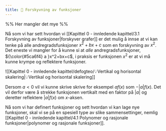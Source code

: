 ```yaml
---
title: 📄 Forskyvning av funksjoner
---
```

%% Her mangler det mye %%

Nå som vi har sett hvordan vi [[Kapittel 0 - innledende kapittel/3.1 Forskyvning av funksjoner|forskyver grafer]] er det mulig å innse at vi kan tenke på alle andregradsfunksjoner $x^2+bx+c$ som en forskyvning av $x^2$. Det eneste vi mangler for å kunne si at *alle* andregradsfunksjoner, ${\color{#5ca6f4} a }x^2+bx+c$, i praksis er funksjonen $x^2$ er at vi må kunne krympe og reflektere funksjoner.

![[Kapittel 0 - innledende kapittel/defogteo/💡Vertikal og horisontal skalering|💡Vertikal og horisontal skalering]]


Dersom $a <0$ vil vi kunne skrive skrive for eksempel $af(x)$ som $-|a|f(x)$. Det vil derfor være å strekke funksjonen vertikalt med en faktor på $|a|$ og deretter reflektere $|a|f(x)$ om $x$-aksen. 

Nå som vi har definert funksjoner og sett hvordan vi kan lage nye funksjoner, skal vi se på en spesiell type av slike sammensettinger, nemlig [[Kapittel 0 - innledende kapittel/4.1 Polynomer og rasjonale funksjoner|polynomer og rasjonale funksjoner]].
